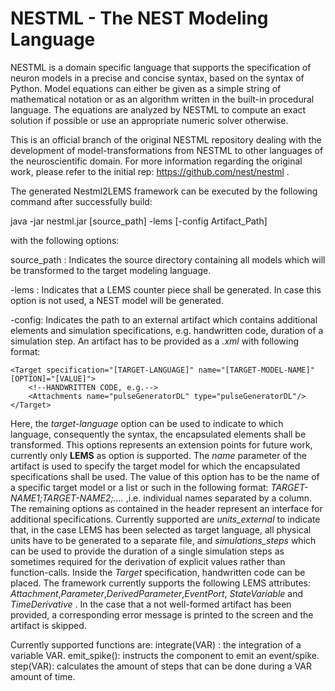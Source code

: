 # NESTML - The NEST Modeling Language

NESTML is a domain specific language that supports the specification of neuron models
in a precise and concise syntax, based on the syntax of Python. Model equations
can either be given as a simple string of mathematical notation or as an algorithm written
in the built-in procedural language. The equations are analyzed by NESTML to compute
an exact solution if possible or use an appropriate numeric solver otherwise.

This is an official branch of the original NESTML repository dealing with the development of model-transformations from NESTML to other 
languages of the neuroscientific domain. For more information regarding the original work, please refer to the initial rep: https://github.com/nest/nestml .

The generated Nestml2LEMS framework can be executed by the following command after successfully build:

java -jar nestml.jar [source_path] -lems [-config Artifact_Path]

with the following options:
 
source_path : Indicates the source directory containing all models which will be transformed to the target modeling language.

-lems : Indicates that a LEMS counter piece shall be generated. In case this option is not used, a NEST model will be generated. 
					
-config: Indicates the path to an external artifact which contains additional elements and simulation specifications, e.g. handwritten code, duration of a simulation step.	An artifact has to be provided as a _.xml_ with following format:

```
<Target specification="[TARGET-LANGUAGE]" name="[TARGET-MODEL-NAME]" [OPTION]="[VALUE]">
	<!--HANDWRITTEN CODE, e.g.-->
	<Attachments name="pulseGeneratorDL" type="pulseGeneratorDL"/>
</Target>	
```								
Here, the _target-language_ option can be used to indicate to which language, consequently the syntax, the encapsulated elements shall be transformed. This options represents an extension points for future work, currently only **LEMS** as option is supported. The _name_ parameter of the artifact is used to specify the target model for which the encapsulated specifications shall be used. The value of this option has to be the name of a specific target model or a list or such in the following format: _TARGET-NAME1;TARGET-NAME2;...._ ,i.e. individual names separated by a column. The remaining options as contained in the header represent an interface for additional specifications. Currently supported are _units_external_ to indicate that, in the case LEMS has been selected as target language, all physical units have to be generated to a separate file, and _simulations_steps_ which can be used to provide the duration of a single simulation steps as sometimes required for the derivation of explicit values rather than function-calls. Inside the _Target_ specification, handwritten code can be placed. The framework currently supports the following LEMS attributes: _Attachment_,_Parameter_,_DerivedParameter_,_EventPort_, _StateVariable_ and _TimeDerivative_ . In the case that a not well-formed artifact has been provided, a corresponding error message is printed to the screen and the artifact is skipped.   									
									



Currently supported functions are:
integrate(VAR) : the integration of a variable VAR.
emit_spike(): instructs the component to emit an event/spike.
step(VAR): calculates the amount of steps that can be done during a VAR amount of time. 									


